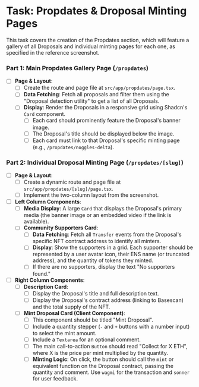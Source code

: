 # Task: Propdates & Droposal Minting Pages

This task covers the creation of the Propdates section, which will feature a gallery of all Droposals and individual minting pages for each one, as specified in the reference screenshot.

### Part 1: Main Propdates Gallery Page (`/propdates`)

- [ ] **Page & Layout**:
    - [ ] Create the route and page file at `src/app/propdates/page.tsx`.
    - [ ] **Data Fetching**: Fetch all proposals and filter them using the "Droposal detection utility" to get a list of all Droposals.
    - [ ] **Display**: Render the Droposals in a responsive grid using Shadcn's `Card` component.
        - [ ] Each card should prominently feature the Droposal's banner image.
        - [ ] The Droposal's title should be displayed below the image.
        - [ ] Each card must link to that Droposal's specific minting page (e.g., `/propdates/noggles-delta`).

### Part 2: Individual Droposal Minting Page (`/propdates/[slug]`)

- [ ] **Page & Layout**:
    - [ ] Create a dynamic route and page file at `src/app/propdates/[slug]/page.tsx`.
    - [ ] Implement the two-column layout from the screenshot.

- [ ] **Left Column Components**:
    - [ ] **Media Display**: A large `Card` that displays the Droposal's primary media (the banner image or an embedded video if the link is available).
    - [ ] **Community Supporters Card**:
        - [ ] **Data Fetching**: Fetch all `Transfer` events from the Droposal's specific NFT contract address to identify all minters.
        - [ ] **Display**: Show the supporters in a grid. Each supporter should be represented by a user avatar icon, their ENS name (or truncated address), and the quantity of tokens they minted.
        - [ ] If there are no supporters, display the text "No supporters found."

- [ ] **Right Column Components**:
    - [ ] **Description Card**:
        - [ ] Display the Droposal's title and full description text.
        - [ ] Display the Droposal's contract address (linking to Basescan) and the total supply of the NFT.
    - [ ] **Mint Droposal Card (Client Component)**:
        - [ ] This component should be titled "Mint Droposal".
        - [ ] Include a quantity stepper (`-` and `+` buttons with a number input) to select the mint amount.
        - [ ] Include a `Textarea` for an optional comment.
        - [ ] The main call-to-action `Button` should read "Collect for X ETH", where X is the price per mint multiplied by the quantity.
        - [ ] **Minting Logic**: On click, the button should call the `mint` or equivalent function on the Droposal contract, passing the quantity and comment. Use `wagmi` for the transaction and `sonner` for user feedback.